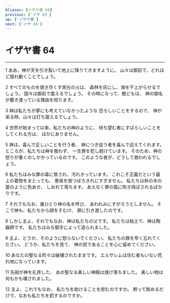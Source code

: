 ```yaml
---
Aliases: [イザヤ書 64]
previous: ['イザ 63']
up: ['イザヤ書']
next: ['イザ 65']
---
```

# イザヤ書 64

***




1 
ああ、神が天を引き裂いて地上に降りてきますように。 山々は御前で、どれほど揺れ動くことでしょう。 



2 
すべてのものを焼き尽くす栄光の火は、 森林を灰にし、海を干上がらせるでしょう。 国々は御前で震えるでしょう。 その時になって、敵どもは、 神の御名が響き渡っている理由を知ります。 



3 
神は私たちが夢にも考えていなかったような 恐ろしいことをするので、 神が来る時、山々は打ち震えるでしょう。 



4 
世界が始まって以来、私たちの神のように、 待ち望む者にすばらしいことをしてくれる方は、 ほかにありません。 



5 
神は、喜んで正しいことを行う者、 神につき従う者を喜んで迎えてくれます。 ところが、私たちは神を敬わず、 一生罪を犯し続けています。 そのため、神の怒りが重くのしかかっているのです。 このような者が、どうして救われるでしょう。 



6 
私たちはみな罪の毒に冒され、汚れきっています。 これこそ正義だという最上の着物をまとっても、 悪臭を放つぼろきれにすぎません。 私たちは秋の木の葉のように色あせ、 しおれて落ちます。 あえなく罪の風に吹き飛ばされるばかりです。 



7 
それでもなお、誰ひとり神の名を呼び、 あわれみにすがろうとしません。 そこで神も、私たちから顔をそむけ、 罪に引き渡したのです。 



8 
しかし主よ、それでもなお、神は私たちの父です。 私たちは粘土で、神は陶器師です。 私たちはみな御手によって造られました。 



9 
主よ、どうか、そのように怒らないでください。 私たちの罪を早く忘れてください。 どうか、私たちを見て、 神の民であることを心に留めてください。 



10 
あなたの聖なる町々は破壊されたままです。 エルサレムは住む者もいない荒れ地になっています。 



11 
先祖が神を礼拝した、 あの聖なる美しい神殿は焼け落ちました。 美しい物は何もかも壊されました。 



12 
主よ、これでもなお、 私たちを助けることを拒むのですか。 黙って眺めるだけで、なおも私たちを罰するのですか。
